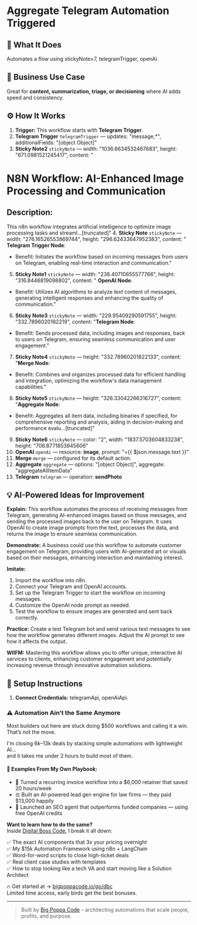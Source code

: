 # Aggregate Telegram Automation Triggered
  ## 🚀 What It Does
  Automates a flow using stickyNote×7, telegramTrigger, openAi.
  
  ## 💼 Business Use Case
  Great for **content, summarization, triage, or decisioning** where AI adds speed and consistency.
  
  ## ⚙️ How It Works
  1. **Trigger:** This workflow starts with **Telegram Trigger**.
  2. **Telegram Trigger** `telegramTrigger` — updates: "message,*", additionalFields: "[object Object]"
3. **Sticky Note2** `stickyNote` — width: "1036.6634532467683", height: "671.0981521245417", content: "
# N8N Workflow: AI-Enhanced Image Processing and Communication

## Description:
This n8n workflow integrates artificial intelligence to optimize image processing tasks and streaml…[truncated]"
4. **Sticky Note** `stickyNote` — width: "276.16526553869744", height: "296.62433647952383", content: " **Telegram Trigger Node**:
 - Benefit: Initiates the workflow based on incoming messages from users on Telegram, enabling real-time interaction and communication."
5. **Sticky Note1** `stickyNote` — width: "238.40710655577766", height: "316.8446819098802", content: " **OpenAI Node**:
 - Benefit: Utilizes AI algorithms to analyze text content of messages, generating intelligent responses and enhancing the quality of communication."
6. **Sticky Note3** `stickyNote` — width: "229.95409290591755", height: "332.7896020182219", content: "**Telegram Node**:
 - Benefit: Sends processed data, including images and responses, back to users on Telegram, ensuring seamless communication and user engagement."
7. **Sticky Note4** `stickyNote` — height: "332.78960201822133", content: "**Merge Node**:
 - Benefit: Combines and organizes processed data for efficient handling and integration, optimizing the workflow's data management capabilities."
8. **Sticky Note5** `stickyNote` — height: "326.33042266316727", content: "**Aggregate Node**:
 - Benefit: Aggregates all item data, including binaries if specified, for comprehensive reporting and analysis, aiding in decision-making and performance evalu…[truncated]"
9. **Sticky Note6** `stickyNote` — color: "2", width: "1837.5703604833238", height: "706.8771853945606"
10. **OpenAI** `openAi` — resource: **image**, prompt: "={{ $json.message.text }}"
11. **Merge** `merge` — configured for its default action.
12. **Aggregate** `aggregate` — options: "[object Object]", aggregate: "aggregateAllItemData"
13. **Telegram** `telegram` — operation: **sendPhoto**
  
  ## 💡 AI-Powered Ideas for Improvement
  **Explain:** This workflow automates the process of receiving messages from Telegram, generating AI-enhanced images based on those messages, and sending the processed images back to the user on Telegram. It uses OpenAI to create image prompts from the text, processes the data, and returns the image to ensure seamless communication.

**Demonstrate:** A business could use this workflow to automate customer engagement on Telegram, providing users with AI-generated art or visuals based on their messages, enhancing interaction and maintaining interest.

**Imitate:** 
1. Import the workflow into n8n.
2. Connect your Telegram and OpenAI accounts.
3. Set up the Telegram Trigger to start the workflow on incoming messages.
4. Customize the OpenAI node prompt as needed.
5. Test the workflow to ensure images are generated and sent back correctly.

**Practice:** Create a test Telegram bot and send various text messages to see how the workflow generates different images. Adjust the AI prompt to see how it affects the output.

**WIIFM:** Mastering this workflow allows you to offer unique, interactive AI services to clients, enhancing customer engagement and potentially increasing revenue through innovative automation solutions.
  
  ## 🔧 Setup Instructions
  1. **Connect Credentials:** telegramApi, openAiApi.
  
### ⚠️ Automation Ain’t the Same Anymore

Most builders out here are stuck doing $500 workflows and calling it a win.  
That’s not the move.  

I'm closing $6k–$13k deals by stacking simple automations with lightweight AI...  
and it takes me under 2 hours to build most of them.

#### 🧠 Examples From My Own Playbook:
- 🔁 Turned a recurring invoice workflow into a $6,000 retainer that saved 20 hours/week  
- ⚖️ Built an AI-powered lead gen engine for law firms — they paid $13,000 happily  
- 🚀 Launched an SEO agent that outperforms funded companies — using free OpenAI credits  

**Want to learn how to do the same?**  
Inside [Digital Boss Code](https://bigpoppacode.io/go/dbc), I break it all down:

✅ The exact AI components that 3x your pricing overnight  
✅ My $15k Automation Framework using n8n + LangChain  
✅ Word-for-word scripts to close high-ticket deals  
✅ Real client case studies with templates  
✅ How to stop looking like a tech VA and start moving like a Solution Architect  

🔥 Get started at → [bigpoppacode.io/go/dbc](https://bigpoppacode.io/go/dbc)  
Limited time access, early birds get the best bonuses.

---
> Built by [Big Poppa Code](https://bigpoppacode.io) – architecting automations that scale people, profits, and purpose.
  